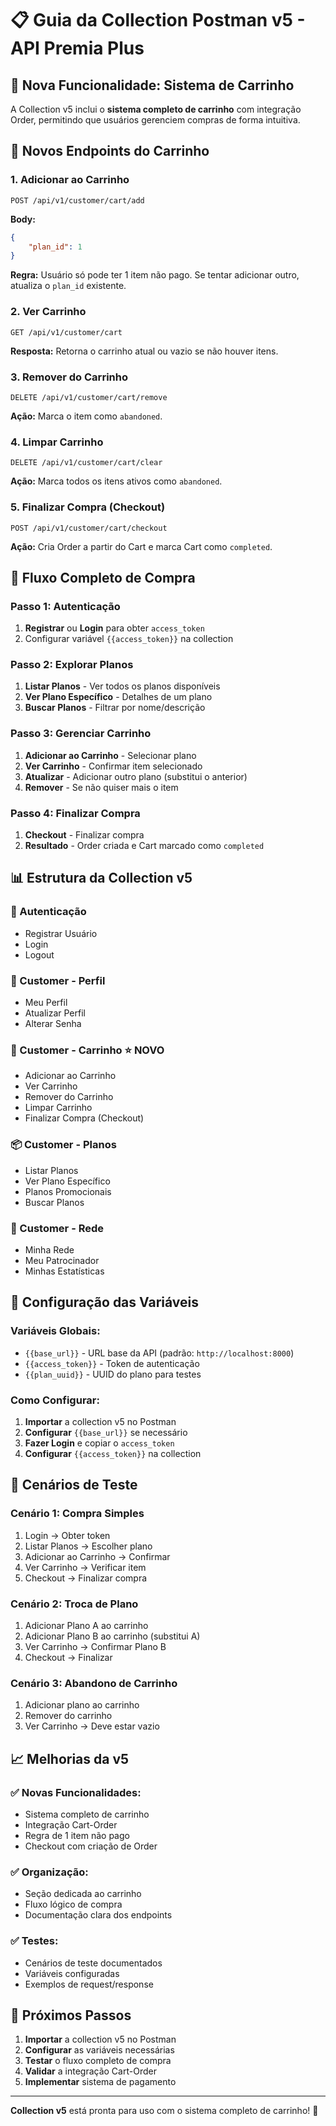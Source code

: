 # 📋 Guia da Collection Postman v5 - API Premia Plus

## 🎯 **Nova Funcionalidade: Sistema de Carrinho**

A Collection v5 inclui o **sistema completo de carrinho** com integração Order, permitindo que usuários gerenciem compras de forma intuitiva.

## 🛒 **Novos Endpoints do Carrinho**

### **1. Adicionar ao Carrinho**
```
POST /api/v1/customer/cart/add
```
**Body:**
```json
{
    "plan_id": 1
}
```
**Regra:** Usuário só pode ter 1 item não pago. Se tentar adicionar outro, atualiza o `plan_id` existente.

### **2. Ver Carrinho**
```
GET /api/v1/customer/cart
```
**Resposta:** Retorna o carrinho atual ou vazio se não houver itens.

### **3. Remover do Carrinho**
```
DELETE /api/v1/customer/cart/remove
```
**Ação:** Marca o item como `abandoned`.

### **4. Limpar Carrinho**
```
DELETE /api/v1/customer/cart/clear
```
**Ação:** Marca todos os itens ativos como `abandoned`.

### **5. Finalizar Compra (Checkout)**
```
POST /api/v1/customer/cart/checkout
```
**Ação:** Cria Order a partir do Cart e marca Cart como `completed`.

## 🔄 **Fluxo Completo de Compra**

### **Passo 1: Autenticação**
1. **Registrar** ou **Login** para obter `access_token`
2. Configurar variável `{{access_token}}` na collection

### **Passo 2: Explorar Planos**
1. **Listar Planos** - Ver todos os planos disponíveis
2. **Ver Plano Específico** - Detalhes de um plano
3. **Buscar Planos** - Filtrar por nome/descrição

### **Passo 3: Gerenciar Carrinho**
1. **Adicionar ao Carrinho** - Selecionar plano
2. **Ver Carrinho** - Confirmar item selecionado
3. **Atualizar** - Adicionar outro plano (substitui o anterior)
4. **Remover** - Se não quiser mais o item

### **Passo 4: Finalizar Compra**
1. **Checkout** - Finalizar compra
2. **Resultado** - Order criada e Cart marcado como `completed`

## 📊 **Estrutura da Collection v5**

### **🔐 Autenticação**
- Registrar Usuário
- Login
- Logout

### **👤 Customer - Perfil**
- Meu Perfil
- Atualizar Perfil
- Alterar Senha

### **🛒 Customer - Carrinho** ⭐ **NOVO**
- Adicionar ao Carrinho
- Ver Carrinho
- Remover do Carrinho
- Limpar Carrinho
- Finalizar Compra (Checkout)

### **📦 Customer - Planos**
- Listar Planos
- Ver Plano Específico
- Planos Promocionais
- Buscar Planos

### **👥 Customer - Rede**
- Minha Rede
- Meu Patrocinador
- Minhas Estatísticas

## 🔧 **Configuração das Variáveis**

### **Variáveis Globais:**
- `{{base_url}}` - URL base da API (padrão: `http://localhost:8000`)
- `{{access_token}}` - Token de autenticação
- `{{plan_uuid}}` - UUID do plano para testes

### **Como Configurar:**
1. **Importar** a collection v5 no Postman
2. **Configurar** `{{base_url}}` se necessário
3. **Fazer Login** e copiar o `access_token`
4. **Configurar** `{{access_token}}` na collection

## 🧪 **Cenários de Teste**

### **Cenário 1: Compra Simples**
1. Login → Obter token
2. Listar Planos → Escolher plano
3. Adicionar ao Carrinho → Confirmar
4. Ver Carrinho → Verificar item
5. Checkout → Finalizar compra

### **Cenário 2: Troca de Plano**
1. Adicionar Plano A ao carrinho
2. Adicionar Plano B ao carrinho (substitui A)
3. Ver Carrinho → Confirmar Plano B
4. Checkout → Finalizar

### **Cenário 3: Abandono de Carrinho**
1. Adicionar plano ao carrinho
2. Remover do carrinho
3. Ver Carrinho → Deve estar vazio

## 📈 **Melhorias da v5**

### **✅ Novas Funcionalidades:**
- Sistema completo de carrinho
- Integração Cart-Order
- Regra de 1 item não pago
- Checkout com criação de Order

### **✅ Organização:**
- Seção dedicada ao carrinho
- Fluxo lógico de compra
- Documentação clara dos endpoints

### **✅ Testes:**
- Cenários de teste documentados
- Variáveis configuradas
- Exemplos de request/response

## 🚀 **Próximos Passos**

1. **Importar** a collection v5 no Postman
2. **Configurar** as variáveis necessárias
3. **Testar** o fluxo completo de compra
4. **Validar** a integração Cart-Order
5. **Implementar** sistema de pagamento

---

**Collection v5** está pronta para uso com o sistema completo de carrinho! 🎉
